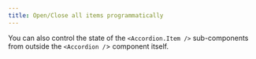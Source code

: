 ```yaml
---
title: Open/Close all items programmatically
---
```


You can also control the state of the `<Accordion.Item />` sub-components from outside the `<Accordion /`> component itself.

